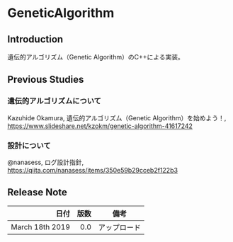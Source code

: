 # GeneticAlgorithm


## Introduction 

遺伝的アルゴリズム（Genetic Algorithm）のC++による実装。

## Previous Studies

### 遺伝的アルゴリズムについて
Kazuhide Okamura,  遺伝的アルゴリズム（Genetic Algorithm）を始めよう！, https://www.slideshare.net/kzokm/genetic-algorithm-41617242

### 設計について
@nanasess, ログ設計指針, https://qiita.com/nanasess/items/350e59b29cceb2f122b3

## Release Note

| 日付 | 版数 | 備考 |
| ---: | ---: | ---  |
| March 18th 2019 | 0.0 | アップロード |
